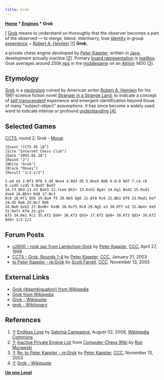 ```yaml
---
title: Grok
---
```

**[Home](Home "Home") * [Engines](Engines "Engines") * Grok**

\[ [Grok](https://en.wikipedia.org/wiki/Grok) means to understand so thoroughly that the observer becomes a part of the observed — to merge, blend, intermarry, lose [identity](https://en.wikipedia.org/wiki/Identity) in group [experience](https://en.wikipedia.org/wiki/Experience) ~ [Robert A. Heinlein](Category:Robert_Heinlein "Category:Robert Heinlein") <a id="cite-note-1" href="#cite-ref-1">[1]</a>
**Grok**,

a private chess engine developed by [Peter Kappler](Peter_Kappler "Peter Kappler"), written in [Java](Java "Java"), development actually inactive <a id="cite-note-2" href="#cite-ref-2">[2]</a>.
Primary [board representation](Board_Representation "Board Representation") is [mailbox](Mailbox "Mailbox"). Grok averages around 250k [nps](Nodes_per_Second "Nodes per Second") in the [middlegame](Middlegame "Middlegame") on an [Athlon](https://en.wikipedia.org/wiki/Athlon) 1400 <a id="cite-note-3" href="#cite-ref-3">[3]</a>.

## Etymology

[Grok](https://en.wikipedia.org/wiki/Gro) is a [neologism](https://en.wikipedia.org/wiki/Neologism) coined by American writer [Robert A. Heinlein](Category:Robert_Heinlein "Category:Robert Heinlein") for his 1961 science fiction novel [Stranger in a Strange Land](https://en.wikipedia.org/wiki/Stranger_in_a_Strange_Land),
to indicate a concept of [self transcendent](https://en.wikipedia.org/wiki/Self-transcendence) experience and emergent identification beyond those of many "subject-object" assumptions.
It has since become a widely used word to indicate intense or profound [understanding](https://en.wikipedia.org/wiki/Understanding) <a id="cite-note-4" href="#cite-ref-4">[4]</a>.

## Selected Games

[CCT5](CCT5 "CCT5"), round 2, Grok - [Movei](Movei "Movei")

```
[Event "CCT5 45 10"]
[Site "Internet Chess Club"]
[Date "2003.01.18"]
[Round "2"]
[White "Grok"]
[Black "Movei"]
[Result "1/2-1/2"]

1.e4 e5 2.Nf3 Nf6 3.d4 Nxe4 4.Bd3 d5 5.Nxe5 Bd6 6.O-O Nd7 7.c4 c6 8.cxd5 cxd5 9.Nxd7 Bxd7 
10.f3 Qh4 11.h3 Bxh3 12.fxe4 Bh2+ 13.Kxh2 Bg4+ 14.Kg1 Bxd1 15.Rxd1 dxe4 16.Bb5+ Kd8 17.Nc3 
Rc8 18.Rf1 Qh5 19.Ba4 f5 20.Nb5 Qg6 21.Bf4 Rc6 22.Bb3 Qf6 23.Rad1 Ke7 24.d5 Ra6 25.Nc7 Rd6 
26.Ne6 Qxb2 27.Bxd6+ Kxd6 28.Rxf5 Rc8 29.Ng5 e3 30.Rf7 e2 31.Ne4+ Ke5 32.Re7+ Kf4 33.g3+ 
Kf5 34.Re1 Rc1 35.Kf2 Qd4+ 36.Kf3 Qd3+ 37.Kf2 Qd4+ 38.Kf3 Qd3+ 39.Kf2 Qd4+ 1/2-1/2

```

## Forum Posts

- [u2600 - rook sac from Lambchop-Grok](https://www.stmintz.com/ccc/index.php?id=49915) by [Peter Kappler](Peter_Kappler "Peter Kappler"), [CCC](CCC "CCC"), April 27, 1999
- [CCT5 - Grok, Rounds 1-4](https://www.stmintz.com/ccc/index.php?id=278568) by [Peter Kappler](Peter_Kappler "Peter Kappler"), [CCC](CCC "CCC"), January 21, 2003
- [to Peter Kappler - re:Grok](https://www.stmintz.com/ccc/index.php?id=327305) by [Scott Farrell](Scott_Farrell "Scott Farrell"), [CCC](CCC "CCC"), November 13, 2003

## External Links

- [Grok (disambiguation) from Wikipedia](https://en.wikipedia.org/wiki/Grok_%28disambiguation%29)
- [Grok from Wikipedia](https://en.wikipedia.org/wiki/Grok)
- [Grok - Wikiquote](https://en.wikiquote.org/wiki/Grok)
- [grok - Wiktionary](https://en.wiktionary.org/wiki/grok)

## References

1. <a id="cite-ref-1" href="#cite-note-1">↑</a> [Endless Love](https://www.flickr.com/photos/mar1lyn84/2722712047) by [Sabrina Campagna](https://www.flickr.com/photos/mar1lyn84), August 02, 2008, [Wikimedia Commons](https://en.wikipedia.org/wiki/Wikimedia_Commons)
1. <a id="cite-ref-2" href="#cite-note-2">↑</a> [inactive Private Engine List](http://computer-chess.org/doku.php?id=computer_chess:wiki:lists:private_engine_list#inactive_private_engine_list) from [Computer-Chess Wiki](http://computer-chess.org/doku.php?id=home) by [Ron Murawski](Ron_Murawski "Ron Murawski")
1. <a id="cite-ref-3" href="#cite-note-3">↑</a> [Re: to Peter Kappler - re:Grok](https://www.stmintz.com/ccc/index.php?id=327351) by [Peter Kappler](Peter_Kappler "Peter Kappler"), [CCC](CCC "CCC"), November 13, 2003
1. <a id="cite-ref-4" href="#cite-note-4">↑</a> [Grok - Wikiquote](https://en.wikiquote.org/wiki/Grok)

**[Up one Level](Engines "Engines")**

